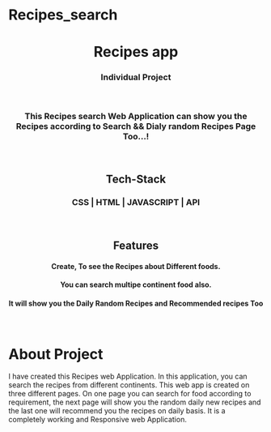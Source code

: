 # Recipes_search

<h1 align="center">Recipes app</h1>
<h3 align="center">Individual Project</h3>

<br>
<h3 align="center">This Recipes search Web Application can show you the Recipes according to Search && Dialy random Recipes Page Too...!</h3>
<br>
<h2 align="center">Tech-Stack</h2>
<h3 align="center">CSS | HTML | JAVASCRIPT | API</h3>

<br>
<h2 align="center">Features</h2>
<h4 align="center">Create, To see the Recipes about Different foods.</h4>
<h4 align="center">You can search multipe continent food also.</h4>
<h4 align="center">It will show you the Daily Random Recipes and Recommended recipes Too</h4>
<br>

<h1>About Project</h1>
<p>I have created this Recipes web Application. In this application, you can search the recipes from different continents. This web app is created on three different pages. On one page you can search for food according to requirement, the next page will show you the random daily new recipes and the last one will recommend you the recipes on daily basis.  It is a completely working and Responsive web Application. </p>
